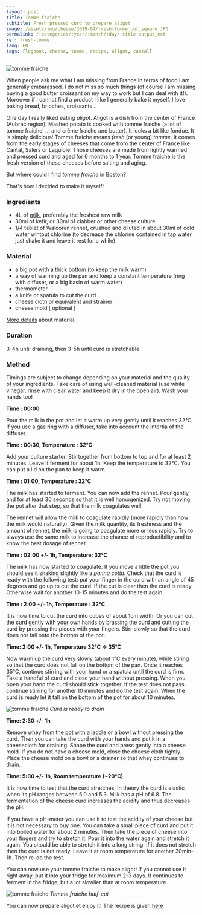 ```yaml
---
layout: post
title: Tomme fraîche
subtitle: Fresh pressed curd to prepare aligot
image: /assets/img/cheese/2019-04/fresh-tomme_cut_square.JPG
permalink: /:categories/:year/:month/:day/:title:output_ext
ref: fresh-tomme
lang: EN
tags: [logbook, cheese, tomme, recipe, aligot, cantal]
---
```


![tomme fraiche]({{site.baseurl}}/assets/img/cheese/2019-04/fresh-tomme.JPG)

<!--excerpt.start-->
When people ask me what I am missing from France in terms of food I am generally embarassed. 
I do not miss so much things (of course I am missing buying a good butter croissant on my way to work but I can deal with it!). 
Moreover if I cannot find a product I like I generally bake it myself. I love baking bread, brioches, croissants...

One day I really liked eating *aligot*. 
Aligot is a dish from the center of France (Aubrac region). 
Mashed potato is cooked with tomme fraiche (a lot of tomme fraiche! ... and crème fraiche and butter). It looks a bit like fondue. 
It is simply delicious!
Tomme fraiche means *fresh* (or young) *tomme*. It comes from the early stages of cheeses that come from the center of France like Cantal, Salers or Laguiole.
Those cheeses are made from lightly warmed and pressed curd and aged for 6 months to 1 year.
Tomme fraiche is the fresh version of these cheeses before salting and aging.

But where could I find *tomme fraiche* in Boston?

That's how I decided to make it myself!
<!--excerpt.end-->

### Ingredients

- 4L of [milk]({{site.baseurl}}/2019/03/02/raw-milk.html), preferably the freshest raw milk
- 30ml of kefir, or 30ml of clabber or other cheese culture
- 1/4 tablet of Walcoren rennet, crushed and diluted in about 30ml of cold water wihtout chlorine (to decrease the chlorine contained in tap water just shake it and leave it rest for a while)

### Material

- a big pot with a thick bottom (to keep the milk warm)
- a way of warming up the pan and keep a constant temperature (ring with diffuser, or a big basin of warm water)
- thermometer
- a knife or spatula to cut the curd
- cheese cloth or equivalent and strainer
- cheese mold [ optional ]

[More details]({{site.baseurl}}/2019/03/04/starter-kit.html) about material.

### Duration

3-4h until draining, then 3-5h until curd is stretchable

### Method

Timings are subject to change depending on your material and the quality of your ingredients.
Take care of using well-cleaned material (use white vinegar, rinse with clear water and keep it dry in the open air). Wash your hands too!

**Time : 00:00**

Pour the milk in the pot and let it warm up very gently until it reaches 32°C.
If you use a gas ring with a diffuser, take into account the intertia of the diffuser. 

**Time : 00:30, Temperature : 32°C**

Add your culture starter.
Stir together from bottom to top and for at least 2 minutes.
Leave it ferment for about 1h. Keep the temperature to 32°C. You can put a lid on the pan to keep it warm.

**Time : 01:00, Temperature : 32°C**

The milk has started to ferment. You can now add the rennet. Pour gently and for at least 30 seconds so that it is well homogenized. 
Try not moving the pot after that step, so that the milk coagulates well.

The rennet will allow the milk to coagulate rapidly (more rapidly than how the milk would naturally). 
Given the milk quantity, its freshness and the amount of rennet, the milk is going to coagulate more or less rapidly. 
Try to always use the same milk to increase the chance of reproductibility and to know the best dosage of rennet. 

**Time : 02:00 +/- 1h, Temperature: 32°C**

The milk has now started to coagulate. If you move a little the pot you should see it shaking slightly like a *panna cotta*. 
Check that the curd is ready with the following test: put your finger in the curd with an angle of 45 degrees and go up to cut the curd. 
If the cut is clear then the curd is ready. Otherwise wait for another 10-15 minutes and do the test again.

**Time : 2:00 +/- 1h, Temperature : 32°C**

It is now time to cut the curd into cubes of about 1cm width.
Or you can cut the curd gently with your own hands by brassing the curd and cutting the curd by pressing the pieces with your fingers.
Stirr slowly so that the curd does not fall onto the bottom of the pot.

**Time: 2:00 +/- 1h, Temperature 32°C -> 35°C**

Now warm up the curd very slowly (about 1°C every minute), while stiring so that the curd does not fall on the bottom of the pan. 
Once it reaches 35°C, continue stirring with your hand or a spatula until the curd is firm.
Take a handful of curd and close your hand without pressing. When you open your hand the curd should stick together.
If the test does not pass continue stirring for another 10 minutes and do the test again. 
When the curd is ready let it fall on the bottom of the pot for about 10 minutes.

![tomme fraiche]({{site.baseurl}}/assets/img/cheese/2019-04/fresh-tomme_curd.JPG)
*Curd is ready to drain*

**Time: 2:30 +/- 1h**

Remove whey from the pot with a laddle or a bowl without pressing the curd.
Then you can take the curd with your hands and put it in a cheesecloth for draining.
Shape the curd and press gently into a cheese mold.
If you do not have a cheese mold, close the cheese cloth tightly.
Place the cheese mold on a bowl or a drainer so that whey continues to drain.

**Time: 5:00 +/- 1h, Room temperature (~20°C)**

It is now time to test that the curd stretches.
In theory the curd is elastic when its pH ranges between 5.0 and 5.3.
Milk has a pH of 6.8. The fermentation of the cheese curd increases the acidity and thus decreases the pH.

If you have a pH-meter you can use it to test the acidity of your cheese but it is not necessary to buy one.
You can take a small piece of curd and put it into boiled water for about 2 minutes. 
Then take the piece of cheese into your fingers and try to stretch it.
Pour it into the water again and stretch it again. You should be able to stretch it into a long string.
If it does not stretch then the curd is not ready. Leave it at room temperature for another 30min-1h.
Then re-do the test.

You can now use your tomme fraiche to make aligot!
If you cannot use it right away, put it into your fridge for maximum 2-3 days.
It continues to ferment in the fridge, but a lot slowlier than at room temperature.

![tomme fraiche]({{site.baseurl}}/assets/img/cheese/2019-04/fresh-tomme_cut.JPG)
*Tomme fraiche half-cut*

You can now prepare aligot et enjoy it!
The recipe is given [here]({{site.baseurl}}/2019/05/14/aligot.html)